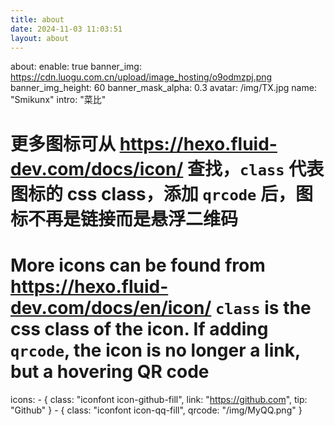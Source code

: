 ```yaml
---
title: about
date: 2024-11-03 11:03:51
layout: about
---
```

about:
  enable: true
  banner_img: https://cdn.luogu.com.cn/upload/image_hosting/o9odmzpj.png
  banner_img_height: 60
  banner_mask_alpha: 0.3
  avatar: /img/TX.jpg
  name: "Smikunx"
  intro: "菜比"
  # 更多图标可从 https://hexo.fluid-dev.com/docs/icon/ 查找，`class` 代表图标的 css class，添加 `qrcode` 后，图标不再是链接而是悬浮二维码
  # More icons can be found from https://hexo.fluid-dev.com/docs/en/icon/  `class` is the css class of the icon. If adding `qrcode`, the icon is no longer a link, but a hovering QR code
  icons:
    - { class: "iconfont icon-github-fill", link: "https://github.com", tip: "Github" }
    - { class: "iconfont icon-qq-fill", qrcode: "/img/MyQQ.png" }

